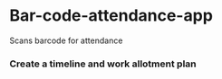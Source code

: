 # Bar-code-attendance-app

Scans barcode for attendance

### Create a timeline and work allotment plan

<to-be-filled-by-Raaj>
<testing-signed-commits>